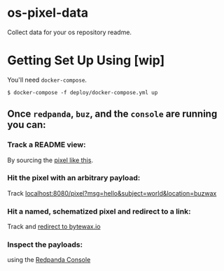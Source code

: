 # os-pixel-data
Collect data for your os repository readme.


# Getting Set Up Using [wip]

You'll need `docker-compose`.


    $ docker-compose -f deploy/docker-compose.yml up

## Once `redpanda`, `buz`, and the `console` are running you can:

### Track a README view:

By sourcing the [pixel like this](http://localhost:8080/pixel/io.silverton/buz/pixel/pageView/v1.0?msg=hello&subject=world&location=buzwax&page=os-pixel-data).

### Hit the pixel with an arbitrary payload:

Track [localhost:8080/pixel?msg=hello&subject=world&location=buzwax](http://localhost:8080/pixel?msg=hello&subject=world&location=buzwax)

### Hit a named, schematized pixel and redirect to a link:

Track and [redirect to bytewax.io](http://localhost:8080/pixel/io.silverton/buz/pixel/linkClick/v1.0?msg=hello&subject=world&link=thisone&location=buzwax&rto=https://bytewax.io/)


### Inspect the payloads:

using the [Redpanda Console](http://localhost:8082/topics)